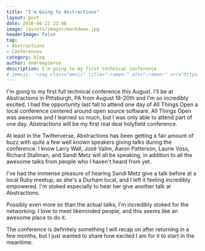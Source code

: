 ```yaml
---
title: "I'm Going to Abstractions"
layout: post
date: 2016-06-21 22:48
image: /assets/images/markdown.jpg
headerImage: false
tag:
- Abstractions
- Conferences
category: blog
author: andrewpierce
description: I'm going to my first technical conference
# jemoji: '<img class="emoji" title=":ramen:" alt=":ramen:" src="https://assets.github.com/images/icons/emoji/unicode/1f35c.png" height="20" width="20" align="absmiddle">'
---
```


I'm going to my first full technical conference this August. I'll be at Abstractions
in Pittsburgh, PA from August 18-20th and I'm so incredibly excited. I had the
opportunity last fall to attend one day of All Things Open a local conference centered
around open source software. All Things Open was awesome and I learned so much, but I was
only able to attend part of one day. Abstractions will be my first real deal holyfield
conference.

At least in the Twitterverse, Abstractions has been getting a fair amount of buzz with
quite a few well known speakers giving talks during the conference. I know Larry Wall,
José Valim, Aaron Patterson, Laurie Voss, Richard Stallman, and Sandi Metz will all be speaking,
in addition to all the awesome talks from people who I haven't heard from yet.

I've had the immense pleasure of hearing Sandi Metz give a talk before at a local Ruby meetup,
as she's a Durham local, and I left it feeling incredibly empowered. I'm stoked especially to hear
her give another talk at Abstractions.

Possibly even more so than the actual talks, I'm incredibly stoked for the networking. I love to
meet likeminded people, and this seems like an awesome place to do it.

The conference is definitely something I will recap on after returning in a few months, but I just
wanted to share how excited I am for it to start in the meantime.
